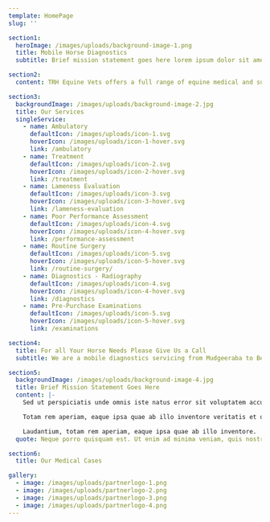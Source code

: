 ```yaml
---
template: HomePage
slug: ''

section1:
  heroImage: /images/uploads/background-image-1.png
  title: Mobile Horse Diagnostics
  subtitle: Brief mission statement goes here lorem ipsum dolor sit amed dolore eu fugiat nulla pariatu.

section2:
  content: TRH Equine Vets offers a full range of equine medical and surgical services. Our team of veterinarians is trained to conduct everything from general health and wellness exams to intensive care and diagnostic services for your horses.

section3:
  backgroundImage: /images/uploads/background-image-2.jpg
  title: Our Services
  singleService:
    - name: Ambulatory
      defaultIcon: /images/uploads/icon-1.svg
      hoverIcon: /images/uploads/icon-1-hover.svg
      link: /ambulatory
    - name: Treatment
      defaultIcon: /images/uploads/icon-2.svg
      hoverIcon: /images/uploads/icon-2-hover.svg
      link: /treatment
    - name: Lameness Evaluation
      defaultIcon: /images/uploads/icon-3.svg
      hoverIcon: /images/uploads/icon-3-hover.svg
      link: /lameness-evaluation
    - name: Poor Performance Assessment
      defaultIcon: /images/uploads/icon-4.svg
      hoverIcon: /images/uploads/icon-4-hover.svg
      link: /performance-assessment
    - name: Routine Surgery
      defaultIcon: /images/uploads/icon-5.svg
      hoverIcon: /images/uploads/icon-5-hover.svg
      link: /routine-surgery/
    - name: Diagnostics - Radiography
      defaultIcon: /images/uploads/icon-4.svg
      hoverIcon: /images/uploads/icon-4-hover.svg
      link: /diagnostics
    - name: Pre-Purchase Examinations
      defaultIcon: /images/uploads/icon-5.svg
      hoverIcon: /images/uploads/icon-5-hover.svg
      link: /examinations

section4:
  title: For all Your Horse Needs Please Give Us a Call
  subtitle: We are a mobile diagnostics servicing from Mudgeeraba to Beaudesert on a basic call out fee.

section5:
  backgroundImage: /images/uploads/background-image-4.jpg
  title: Brief Mission Statement Goes Here
  content: |-
    Sed ut perspiciatis unde omnis iste natus error sit voluptatem accusantium doloremque laudantium, totam rem.

    Totam rem aperiam, eaque ipsa quae ab illo inventore veritatis et quasi architecto beatae vitae dicta sunt explicabo. Nemo enim ipsam voluptatem quia voluptas sit aspernatur aut odit aut fugit, sedquiaconsequuntur magni dolores eos qui ratione voluptatem sequi nesciunt.

    Laudantium, totam rem aperiam, eaque ipsa quae ab illo inventore.
  quote: Neque porro quisquam est. Ut enim ad minima veniam, quis nostrum exercitationem ullam corporis suscipit laboriosam.

section6:
  title: Our Medical Cases

gallery:
  - image: /images/uploads/partnerlogo-1.png
  - image: /images/uploads/partnerlogo-2.png
  - image: /images/uploads/partnerlogo-3.png
  - image: /images/uploads/partnerlogo-4.png
---
```

